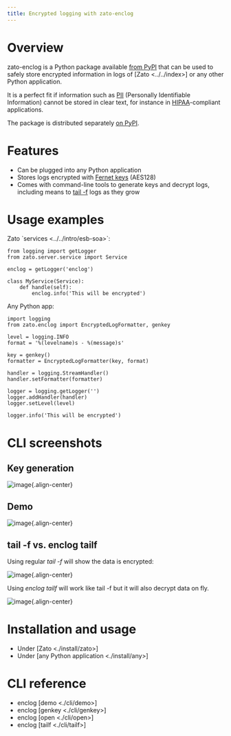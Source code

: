 ```yaml
---
title: Encrypted logging with zato-enclog
---
```


Overview
========

zato-enclog is a Python package available [from PyPI](https://pypi.python.org/pypi/zato-enclog/) that can be used to
safely store encrypted information in logs of [Zato \<../../index\>] or any other Python application.

It is a perfect fit if information such as
[PII](https://en.wikipedia.org/wiki/Personally_identifiable_information)
(Personally Identifiable Information) cannot be stored in clear text, for instance in
[HIPAA](https://en.wikipedia.org/wiki/HIPAA)-compliant applications.

The package is distributed separately [on PyPI](https://pypi.python.org/pypi/zato-enclog/).

Features
========

-   Can be plugged into any Python application
-   Stores logs encrypted with [Fernet keys](https://cryptography.io/en/latest/fernet/) (AES128)
-   Comes with command-line tools to generate keys and decrypt logs, including means to
    [tail -f](https://en.wikipedia.org/wiki/Tail_%28Unix%29) logs as they grow

Usage examples
==============

Zato \`services \<../../intro/esb-soa\>\`:

``` {.python}
from logging import getLogger
from zato.server.service import Service

enclog = getLogger('enclog')

class MyService(Service):
    def handle(self):
        enclog.info('This will be encrypted')
```

Any Python app:

``` {.python}
import logging
from zato.enclog import EncryptedLogFormatter, genkey

level = logging.INFO
format = '%(levelname)s - %(message)s'

key = genkey()
formatter = EncryptedLogFormatter(key, format)

handler = logging.StreamHandler()
handler.setFormatter(formatter)

logger = logging.getLogger('')
logger.addHandler(handler)
logger.setLevel(level)

logger.info('This will be encrypted')
```

CLI screenshots
===============

Key generation
--------------

![image](/gfx/progguide/enclog/genkey.png){.align-center}

Demo
----

![image](/gfx/progguide/enclog/demo.png){.align-center}

tail -f vs. enclog tailf
------------------------

Using regular *tail -f* will show the data is encrypted:

![image](/gfx/progguide/enclog/tailf.png){.align-center}

Using *enclog tailf* will work like tail -f but it will also decrypt data on fly.

![image](/gfx/progguide/enclog/enclog_tailf.png){.align-center}

Installation and usage
======================

-   Under [Zato \<./install/zato\>]
-   Under [any Python application \<./install/any\>]

CLI reference
=============

-   enclog [demo \<./cli/demo\>]
-   enclog [genkey \<./cli/genkey\>]
-   enclog [open \<./cli/open\>]
-   enclog [tailf \<./cli/tailf\>]
